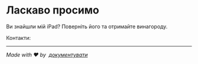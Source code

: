 # Ласкаво просимо

Ви знайшли мій iPad? Поверніть його та отримайте винагороду.

Контакти:<EMAIL>

* * *

_Made with ❤️ by  [документувати](https://docsify.js.org/)_
